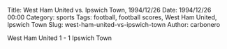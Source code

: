 Title: West Ham United vs. Ipswich Town, 1994/12/26
Date: 1994/12/26 00:00
Category: sports
Tags: football, football scores, West Ham United, Ipswich Town
Slug: west-ham-united-vs-ipswich-town
Author: carbonero


West Ham United 1 - 1 Ipswich Town
